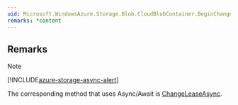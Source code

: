 ```yaml
---  
uid: Microsoft.WindowsAzure.Storage.Blob.CloudBlobContainer.BeginChangeLease  
remarks: *content  
---  
```

  
## Remarks  
  
> [!NOTE]
>  [!INCLUDE[azure-storage-async-alert](../Token/azure-storage-async-alert_md.md)]  
>   
>  The corresponding method that uses Async/Await is   [ChangeLeaseAsync](assetId:///Overload:Microsoft.WindowsAzure.Storage.Blob.CloudBlobContainer.ChangeLeaseAsync?qualifyHint=False&autoUpgrade=True).